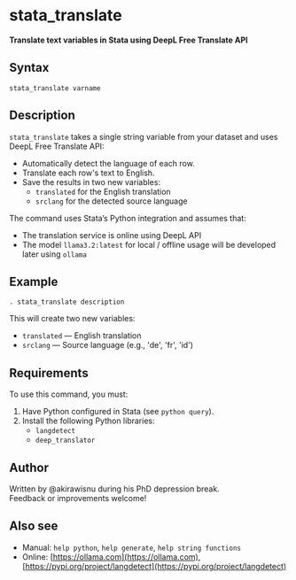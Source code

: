 # stata_translate

**Translate text variables in Stata using DeepL Free Translate API**

## Syntax

```
stata_translate varname
```

## Description

`stata_translate` takes a single string variable from your dataset and uses DeepL Free Translate API:
- Automatically detect the language of each row.
- Translate each row's text to English.
- Save the results in two new variables:
  - `translated` for the English translation
  - `srclang` for the detected source language

The command uses Stata’s Python integration and assumes that:
- The translation service is online using DeepL API
- The model `llama3.2:latest` for local / offline usage will be developed later using `ollama`

## Example

```
. stata_translate description
```

This will create two new variables:
- `translated` — English translation
- `srclang` — Source language (e.g., 'de', 'fr', 'id')

## Requirements

To use this command, you must:
1. Have Python configured in Stata (see `python query`).
2. Install the following Python libraries:
   - `langdetect`
   - `deep_translator`

## Author

Written by @akirawisnu during his PhD depression break.  
Feedback or improvements welcome!

## Also see

- Manual:  `help python`, `help generate`, `help string functions`
- Online:  [https://ollama.com](https://ollama.com), [https://pypi.org/project/langdetect](https://pypi.org/project/langdetect)

